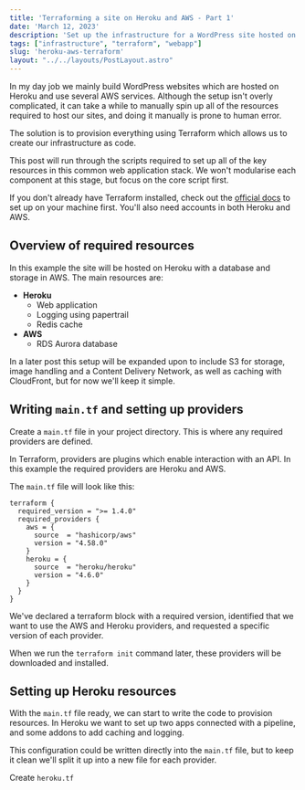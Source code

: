 ```yaml
---
title: 'Terraforming a site on Heroku and AWS - Part 1'
date: 'March 12, 2023'
description: 'Set up the infrastructure for a WordPress site hosted on Heroku and AWS'
tags: ["infrastructure", "terraform", "webapp"]
slug: 'heroku-aws-terraform'
layout: "../../layouts/PostLayout.astro"
---
```


In my day job we mainly build WordPress websites which are hosted on Heroku and use several AWS services. Although the setup isn't overly complicated, it can take a while to manually spin up all of the resources required to host our sites, and doing it manually is prone to human error.

The solution is to provision everything using Terraform which allows us to create our infrastructure as code.

This post will run through the scripts required to set up all of the key resources in this common web application stack. We won't modularise each component at this stage, but focus on the core script first.

If you don't already have Terraform installed, check out the [official docs](https://developer.hashicorp.com/terraform/downloads) to set up on your machine first. You'll also need accounts in both Heroku and AWS.

## Overview of required resources

In this example the site will be hosted on Heroku with a database and storage in AWS. The main resources are:

- **Heroku**
    - Web application
    - Logging using papertrail
    - Redis cache
- **AWS**
    - RDS Aurora database

In a later post this setup will be expanded upon to include S3 for storage, image handling and a Content Delivery Network, as well as caching with CloudFront, but for now we'll keep it simple.

## Writing `main.tf` and setting up providers

Create a `main.tf` file in your project directory. This is where any required providers are defined.

In Terraform, providers are plugins which enable interaction with an API. In this example the required providers are Heroku and AWS.

The `main.tf` file will look like this:

```hcl
terraform {
  required_version = ">= 1.4.0"
  required_providers {
    aws = {
      source  = "hashicorp/aws"
      version = "4.58.0"
    }
    heroku = {
      source  = "heroku/heroku"
      version = "4.6.0"
    }
  }
}
```

We've declared a terraform block with a required version, identified that we want to use the AWS and Heroku providers, and requested a specific version of each provider.

When we run the `terraform init` command later, these providers will be downloaded and installed.

## Setting up Heroku resources

With the `main.tf` file ready, we can start to write the code to provision resources. In Heroku we want to set up two apps connected with a pipeline, and some addons to add caching and logging.

This configuration could be written directly into the `main.tf` file, but to keep it clean we'll split it up into a new file for each provider.

Create `heroku.tf`
